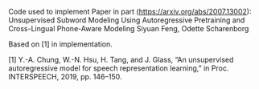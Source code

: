 Code used to implement Paper in part (https://arxiv.org/abs/2007.13002): 
Unsupervised Subword Modeling Using Autoregressive Pretraining and Cross-Lingual Phone-Aware Modeling
Siyuan Feng, Odette Scharenborg

Based on [1] in implementation.

[1] Y.-A. Chung, W.-N. Hsu, H. Tang, and J. Glass, “An unsupervised autoregressive model for speech representation learning,” in Proc. INTERSPEECH, 2019, pp. 146–150.
